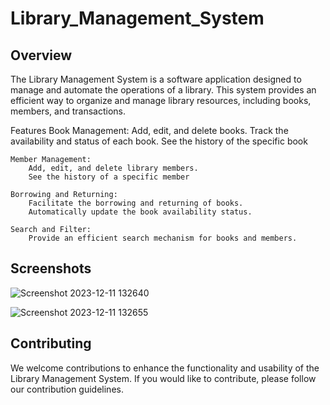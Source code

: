 # Library_Management_System

Overview
----------
The Library Management System is a software application designed to manage and automate the operations of a library. This system provides an efficient way to organize and manage library resources, including books, members, and transactions.

Features
    Book Management:
        Add, edit, and delete books.
        Track the availability and status of each book.
        See the history of the specific book

    Member Management:
        Add, edit, and delete library members.
        See the history of a specific member

    Borrowing and Returning:
        Facilitate the borrowing and returning of books.
        Automatically update the book availability status.

    Search and Filter:
        Provide an efficient search mechanism for books and members.

Screenshots
------------
![Screenshot 2023-12-11 132640](https://github.com/Rushikesh-264/LIbrary_Management_System/assets/150276077/3bcc9033-eba5-4b48-aeab-b94707afa6ad)

![Screenshot 2023-12-11 132655](https://github.com/Rushikesh-264/LIbrary_Management_System/assets/150276077/c043e20f-c85b-4161-8ee0-ce55972c6c6d)


Contributing
------------
We welcome contributions to enhance the functionality and usability of the Library Management System. If you would like to contribute, please follow our contribution guidelines.
